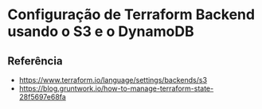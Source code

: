 # Configuração de Terraform Backend usando o S3 e o DynamoDB

## Referência
- https://www.terraform.io/language/settings/backends/s3
- https://blog.gruntwork.io/how-to-manage-terraform-state-28f5697e68fa